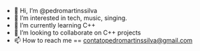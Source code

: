 - 👋 Hi, I’m @pedromartinssilva
- 👀 I’m interested in tech, music, singing.
- 🌱 I’m currently learning C++
- 💞️ I’m looking to collaborate on C++ projects
- 📫 How to reach me == contatopedromartinssilva@gmail.com

<!---
pedromartinssilva/pedromartinssilva is a ✨ special ✨ repository because its `README.md` (this file) appears on your GitHub profile.
You can click the Preview link to take a look at your changes.
--->
